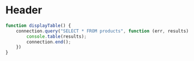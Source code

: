 <!-- TITLE: Sample Code -->
<!-- SUBTITLE: displayTable-test -->

# Header


```javascript
function displayTable() {
    connection.query("SELECT * FROM products", function (err, results) {
        console.table(results);
        connection.end();
    })
}
```
